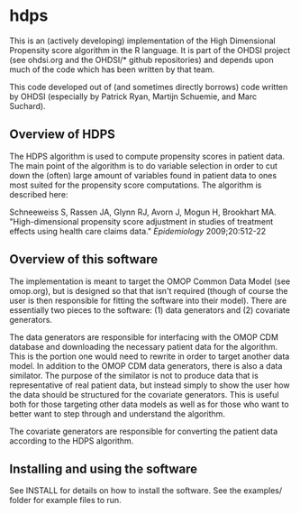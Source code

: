 hdps
====

This is an (actively developing) implementation of the High Dimensional
Propensity score algorithm in the R language. It is part of the OHDSI project
(see ohdsi.org and the OHDSI/* github repositories) and depends upon much of
the code which has been written by that team.

This code developed out of (and sometimes directly borrows) code written by
OHDSI (especially by Patrick Ryan, Martijn Schuemie, and Marc Suchard).

Overview of HDPS
----

The HDPS algorithm is used to compute propensity scores in patient data. The
main point of the algorithm is to do variable selection in order to cut down
the (often) large amount of variables found in patient data to ones most suited
for the propensity score computations. The algorithm is described here:

Schneeweiss S, Rassen JA, Glynn RJ, Avorn J, Mogun H, Brookhart MA.
"High-dimensional propensity score adjustment in studies of treatment effects
using health care claims data." _Epidemiology_ 2009;20:512-22


Overview of this software
----

The implementation is meant to target the OMOP Common Data Model (see
omop.org), but is designed so that that isn't required (though of course the
user is then responsible for fitting the software into their model). There are
essentially two pieces to the software: (1) data generators and (2)
covariate generators.

The data generators are responsible for interfacing with the OMOP CDM database
and downloading the necessary patient data for the algorithm. This is the
portion one would need to rewrite in order to target another data model. In
addition to the OMOP CDM data generators, there is also a data similator. The
purpose of the similator is not to produce data that is representative of real
patient data, but instead simply to show the user how the data should be
structured for the covariate generators. This is useful both for those
targeting other data models as well as for those who want to better want to
step through and understand the algorithm.

The covariate generators are responsible for converting the patient data
according to the HDPS algorithm.


Installing and using the software
-----

See INSTALL for details on how to install the software. See the examples/
folder for example files to run.
